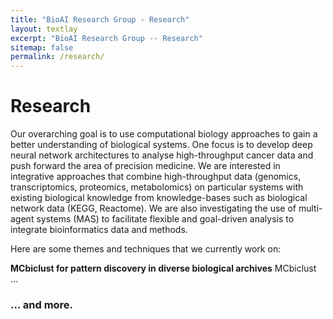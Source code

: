 ```yaml
---
title: "BioAI Research Group - Research"
layout: textlay
excerpt: "BioAI Research Group -- Research"
sitemap: false
permalink: /research/
---
```


# Research

Our overarching goal is to use computational biology approaches to gain a better understanding of biological systems. One focus is to develop deep neural network architectures to analyse high-throughput cancer data and push forward the area of precision medicine. We are interested in integrative approaches that combine high-throughput data (genomics, transcriptomics, proteomics, metabolomics) on particular systems with existing biological knowledge from knowledge-bases such as biological network data (KEGG, Reactome). We are also investigating the use of multi-agent systems (MAS) to facilitate flexible and goal-driven analysis to integrate bioinformatics data and methods.

Here are some themes and techniques that we currently work on:

**MCbiclust for pattern discovery in diverse biological archives** MCbiclust ... 



<!-- Need a running picture for different pages ... -->
<!-- 
![]({{ site.url }}{{ site.baseurl }}/images/respic/SciPost.png){: style="width: 70%; float: center; margin: 0px"} -->


### ... and more.
